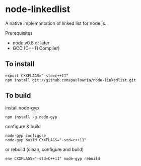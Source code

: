 node-linkedlist
======

A native implemantation of linked list for node.js. 

Prerequisites

* node v0.8 or later
* GCC (C++11 Compiler)

## To install

    export CXXFLAGS="-std=c++11"
    npm install git://github.com/paulownia/node-linkedlist.git


## To build

install node-gyp 
   
    npm install -g node-gyp

configure & build

    node-gyp configure
    node-gyp build CXXFLAGS="-std=c++11"

or rebuild (clean, configure and build)

    env CXXFLAGS="-std=C++11" node-gyp rebuild
